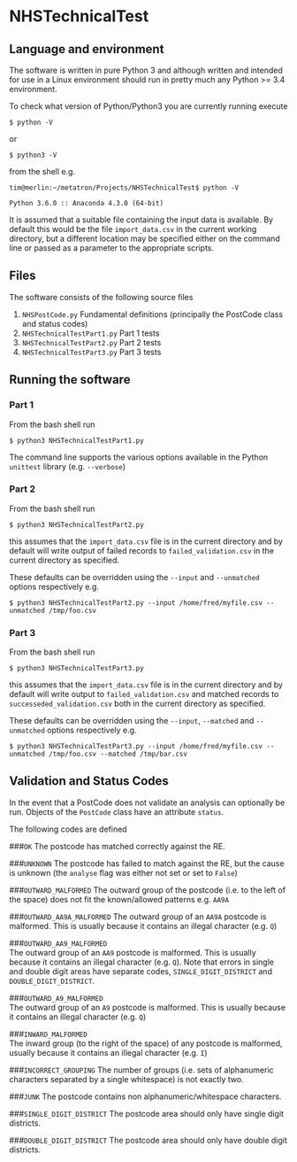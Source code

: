 # NHSTechnicalTest
## Language and environment
The software is written in pure Python 3 and although written
and intended for use in a Linux environment should run
in pretty much any Python >= 3.4 environment.

To check what version of Python/Python3 you are currently running
execute

`$ python -V`

or

`$ python3 -V`

from the shell e.g. 

`tim@merlin:~/metatron/Projects/NHSTechnicalTest$ python -V`

`Python 3.6.0 :: Anaconda 4.3.0 (64-bit)`

It is assumed that a suitable file containing the input data is
available. By default this would be the file `import_data.csv`
in the current working directory, but a different location
may be specified either on the command line or passed as a parameter
to the appropriate scripts.

## Files
The software consists of the following source files

1. `NHSPostCode.py` Fundamental definitions (principally the PostCode class and status codes)
2. `NHSTechnicalTestPart1.py` Part 1 tests
3. `NHSTechnicalTestPart2.py` Part 2 tests
4. `NHSTechnicalTestPart3.py` Part 3 tests

## Running the software

### Part 1

From the bash shell run

`$ python3 NHSTechnicalTestPart1.py`

The command line supports the various options available in the Python
`unittest` library (e.g. `--verbose`)

### Part 2

From the bash shell run

`$ python3 NHSTechnicalTestPart2.py`

this assumes that the `import_data.csv` file is in the current directory
and by default will write output of failed records to `failed_validation.csv`
in the current directory as specified.

These defaults can be overridden using the `--input` and `--unmatched` options
respectively e.g.

`$ python3 NHSTechnicalTestPart2.py --input /home/fred/myfile.csv --unmatched /tmp/foo.csv`

### Part 3

From the bash shell run

`$ python3 NHSTechnicalTestPart3.py`

this assumes that the `import_data.csv` file is in the current directory
and by default will write output to `failed_validation.csv` 
and matched records to `successeded_validation.csv`
both in the current directory as specified.

These defaults can be overridden using the `--input`, `--matched` and `--unmatched` options
respectively e.g.

`$ python3 NHSTechnicalTestPart3.py --input /home/fred/myfile.csv --unmatched /tmp/foo.csv --matched /tmp/bar.csv`


## Validation and Status Codes

In the event that a PostCode does not validate an analysis can optionally
be run. Objects of the `PostCode` class have an attribute `status`.

The following codes are defined

###`OK`
The postcode has matched correctly against the RE.

###`UNKNOWN`
The postcode has failed to match against the RE, but the cause is unknown
(the `analyse` flag was either not set or set to `False`)

###`OUTWARD_MALFORMED`
The outward group of the postcode (i.e. to the left of the space) does not fit
the known/allowed patterns e.g. `AA9A`

###`OUTWARD_AA9A_MALFORMED`
The outward group of an `AA9A` postcode is malformed. This is usually because it contains
an illegal character (e.g. `Q`)

###`OUTWARD_AA9_MALFORMED`  
The outward group of an `AA9` postcode is malformed. This is usually because it contains
an illegal character (e.g. `Q`). Note that errors in single and double digit areas
have separate codes, `SINGLE_DIGIT_DISTRICT` and `DOUBLE_DIGIT_DISTRICT`. 


###`OUTWARD_A9_MALFORMED`   
The outward group of an `A9` postcode is malformed. This is usually because it contains
an illegal character (e.g. `Q`)

###`INWARD_MALFORMED`       
The inward group (to the right of the space)  of any postcode is malformed, usually because
it contains an illegal character (e.g. `I`)

###`INCORRECT_GROUPING`
The number of groups (i.e. sets of alphanumeric characters separated by a single whitespace)
is not exactly two.

###`JUNK`
The postcode contains non alphanumeric/whitespace characters. 

###`SINGLE_DIGIT_DISTRICT`
The postcode area should only have single digit districts.

###`DOUBLE_DIGIT_DISTRICT`
The postcode area should only have double digit districts.
